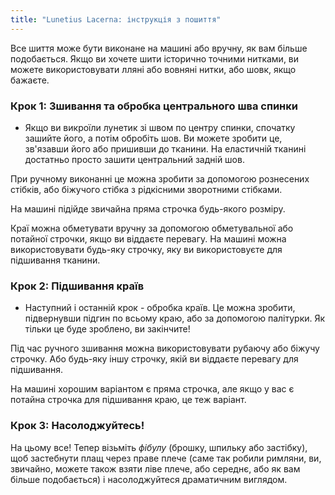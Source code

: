 ```yaml
---
title: "Lunetius Lacerna: інструкція з пошиття"
---
```


<Note>

Все шиття може бути виконане на машині або вручну, як вам більше подобається. Якщо ви хочете шити історично точними нитками, ви можете використовувати лляні або вовняні нитки, або шовк, якщо бажаєте.

</Note>

### Крок 1: Зшивання та обробка центрального шва спинки

- Якщо ви викроїли лунетик зі швом по центру спинки, спочатку зашийте його, а потім обробіть шов. Ви можете зробити це, зв'язавши його або пришивши до тканини. На еластичній тканині достатньо просто зашити центральний задній шов.

<Tip>

При ручному виконанні це можна зробити за допомогою рознесених стібків, або біжучого стібка з рідкісними зворотними стібками.

На машині підійде звичайна пряма строчка будь-якого розміру.

Краї можна обметувати вручну за допомогою обметувальної або потайної строчки, якщо ви віддаєте перевагу. На машині можна використовувати будь-яку строчку, яку ви використовуєте для підшивання тканини.

</Tip>

### Крок 2: Підшивання країв

- Наступний і останній крок - обробка країв. Це можна зробити, підвернувши підгин по всьому краю, або за допомогою палітурки. Як тільки це буде зроблено, ви закінчите!

<Tip>

Під час ручного зшивання можна використовувати рубаючу або біжучу строчку. Або будь-яку іншу строчку, якій ви віддаєте перевагу для підшивання.

На машині хорошим варіантом є пряма строчка, але якщо у вас є потайна строчка для підшивання краю, це теж варіант.

</Tip>

### Крок 3: Насолоджуйтесь!

На цьому все! Тепер візьміть _фібулу_ (брошку, шпильку або застібку), щоб застебнути плащ через праве плече (саме так робили римляни, ви, звичайно, можете також взяти ліве плече, або середнє, або як вам більше подобається) і насолоджуйтеся драматичним виглядом.
